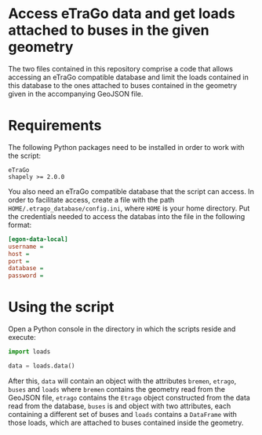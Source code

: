 # Access eTraGo data and get loads attached to buses in the given geometry

The two files contained in this repository comprise a code that allows
accessing an eTraGo compatible database and limit the loads contained in
this database to the ones attached to buses contained in the geometry
given in the accompanying GeoJSON file.


# Requirements

The following Python packages need to be installed in order to work with
the script:

```
eTraGo
shapely >= 2.0.0
```

You also need an eTraGo compatible database that the script can access.
In order to facilitate access, create a file with the path
`HOME/.etrago_database/config.ini`, where `HOME` is your home directory.
Put the credentials needed to access the databas into the file in the
following format:

```ini
[egon-data-local]
username =
host =
port =
database =
password =
```

# Using the script

Open a Python console in the directory in which the scripts reside and
execute:

```python
import loads

data = loads.data()
```

After this, `data` will contain an object with the attributes `bremen`,
`etrago`, `buses` and `loads` where `bremen` contains the geometry read
from the GeoJSON file, `etrago` contains the `Etrago` object constructed
from the data read from the database, `buses` is and object with two
attributes, each containing a different set of buses and `loads`
contains a `DataFrame` with those loads, which are attached to buses
contained inside the geometry.
